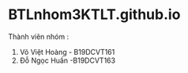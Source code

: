 # BTLnhom3KTLT.github.io

Thành viên nhóm :
  1. Võ Việt Hoàng - B19DCVT161
  2. Đỗ Ngọc Huấn -B19DCVT163
